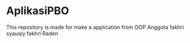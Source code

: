 # AplikasiPBO
This repository is made for make a application from OOP
Anggota
fakhri 
syauqiy 
fakhri
Raden
